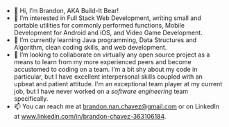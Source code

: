 - 👋 Hi, I’m Brandon, AKA Build-It Bear! 
- 👀 I’m interested in Full Stack Web Development, writing small and portable utilities for 
commonly performed functions, Mobile Development for Android and iOS, and Video Game Development.
- 🌱 I’m currently learning Java programming, Data Structures and Algorithm, clean coding skills, and web development.
- 💞️ I’m looking to collaborate on virtually any open source project as a means to learn from my more experienced peers 
and become accustomed to coding on a team. I'm a bit shy about my code in particular, but I have excellent interpersonal skills 
coupled with an upbeat and patient attitude. I'm an exceptional team player at my current job, but I have never worked on a 
*software engineering* team specifically.
- 📫 You can reach me at brandon.nan.chavez@gmail.com or on LinkedIn at www.linkedin.com/in/brandon-chavez-363106184. 
